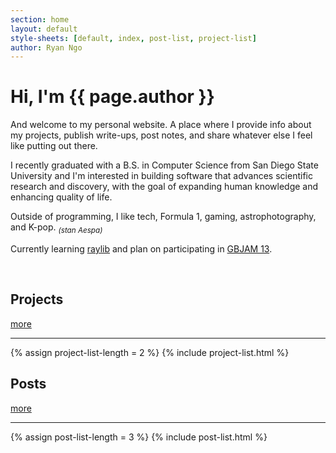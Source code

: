 ```yaml
---
section: home
layout: default 
style-sheets: [default, index, post-list, project-list]
author: Ryan Ngo
---
```


<h1 id="home-title">Hi, I'm <span>{{ page.author }}</span></h1>

And welcome to my personal website. A place where I provide info about my
projects, publish write-ups, post notes, and share whatever else I feel
like putting out there.

I recently graduated with a B.S. in Computer Science from San Diego State 
University and I'm interested in building software that advances scientific 
research and discovery, with the goal of expanding human knowledge and
enhancing quality of life.

Outside of programming, I like tech, Formula 1, gaming, astrophotography,
and K-pop. <sub><i>(stan Aespa)</i></sub>

Currently learning 
<a href="https://www.raylib.com/" target="_blank">raylib</a>
and plan on participating in
<a href="https://itch.io/jam/gbjam-13" target="_blank">GBJAM 13</a>.

<br>

<div class="list-heading">
    <h2 class="list-heading-title">Projects</h2>
    <a class="list-heading-link" href="{{ site.docs[1].url }}">more</a>
</div>
<hr>
{% assign project-list-length = 2 %}
{% include project-list.html %}


<div class="list-heading">
    <h2 class="list-heading-title">Posts</h2>
    <a class="list-heading-link" href="{{ site.docs[2].url }}">more</a>
</div>
<hr>
{% assign post-list-length = 3 %}
{% include post-list.html %}


